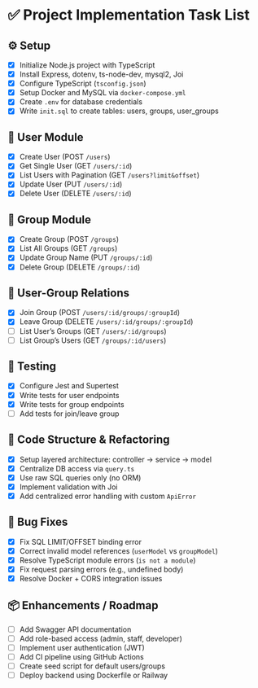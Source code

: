 # ✅ Project Implementation Task List

## ⚙️ Setup
- [x] Initialize Node.js project with TypeScript
- [x] Install Express, dotenv, ts-node-dev, mysql2, Joi
- [x] Configure TypeScript (`tsconfig.json`)
- [x] Setup Docker and MySQL via `docker-compose.yml`
- [x] Create `.env` for database credentials
- [x] Write `init.sql` to create tables: users, groups, user_groups

## 👤 User Module
- [x] Create User (POST `/users`)
- [x] Get Single User (GET `/users/:id`)
- [x] List Users with Pagination (GET `/users?limit&offset`)
- [x] Update User (PUT `/users/:id`)
- [x] Delete User (DELETE `/users/:id`)

## 👥 Group Module
- [x] Create Group (POST `/groups`)
- [x] List All Groups (GET `/groups`)
- [x] Update Group Name (PUT `/groups/:id`)
- [x] Delete Group (DELETE `/groups/:id`)

## 🔄 User-Group Relations
- [x] Join Group (POST `/users/:id/groups/:groupId`)
- [x] Leave Group (DELETE `/users/:id/groups/:groupId`)
- [ ] List User’s Groups (GET `/users/:id/groups`)
- [ ] List Group’s Users (GET `/groups/:id/users`)

## 🧪 Testing
- [x] Configure Jest and Supertest
- [x] Write tests for user endpoints
- [x] Write tests for group endpoints
- [ ] Add tests for join/leave group

## 🧠 Code Structure & Refactoring
- [x] Setup layered architecture: controller → service → model
- [x] Centralize DB access via `query.ts`
- [x] Use raw SQL queries only (no ORM)
- [x] Implement validation with Joi
- [x] Add centralized error handling with custom `ApiError`

## 🐛 Bug Fixes
- [x] Fix SQL LIMIT/OFFSET binding error
- [x] Correct invalid model references (`userModel` vs `groupModel`)
- [x] Resolve TypeScript module errors (`is not a module`)
- [x] Fix request parsing errors (e.g., undefined body)
- [x] Resolve Docker + CORS integration issues

## 📦 Enhancements / Roadmap
- [ ] Add Swagger API documentation
- [ ] Add role-based access (admin, staff, developer)
- [ ] Implement user authentication (JWT)
- [ ] Add CI pipeline using GitHub Actions
- [ ] Create seed script for default users/groups
- [ ] Deploy backend using Dockerfile or Railway